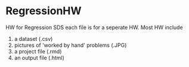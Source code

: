 # RegressionHW
HW for Regression SDS 
each file is for a seperate HW. Most HW include 
1. a dataset (.csv) 
2. pictures of 'worked by hand' problems (.JPG) 
3. a project file (.rmd) 
4. an output file (.html)
